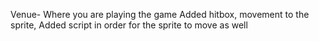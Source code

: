 Venue- Where you are playing the game
Added hitbox, movement to the sprite,
Added script in order for the sprite to move as well